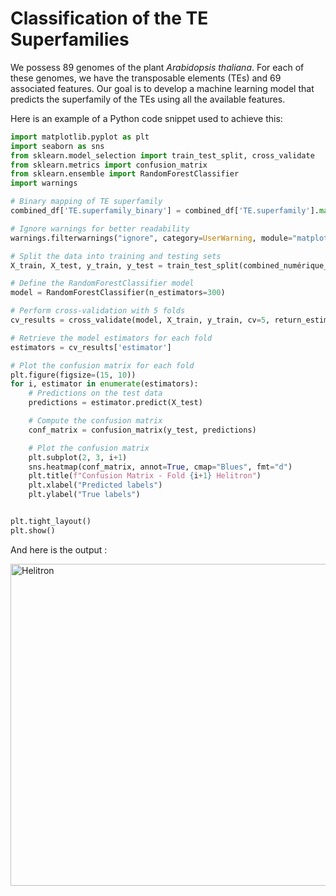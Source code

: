 # Classification of the TE Superfamilies

We possess 89 genomes of the plant *Arabidopsis thaliana*. For each of these genomes, we have the transposable elements (TEs) and 69 associated features. Our goal is to develop a machine learning model that predicts the superfamily of the TEs using all the available features.

Here is an example of a Python code snippet used to achieve this:

```python
import matplotlib.pyplot as plt
import seaborn as sns
from sklearn.model_selection import train_test_split, cross_validate
from sklearn.metrics import confusion_matrix
from sklearn.ensemble import RandomForestClassifier
import warnings

# Binary mapping of TE superfamily
combined_df['TE.superfamily_binary'] = combined_df['TE.superfamily'].map(lambda x: 1 if x == 'Helitron' else 0)

# Ignore warnings for better readability
warnings.filterwarnings("ignore", category=UserWarning, module="matplotlib")

# Split the data into training and testing sets
X_train, X_test, y_train, y_test = train_test_split(combined_numérique_df, combined_df['TE.superfamily_binary'], test_size=0.2, random_state=42)

# Define the RandomForestClassifier model
model = RandomForestClassifier(n_estimators=300)

# Perform cross-validation with 5 folds
cv_results = cross_validate(model, X_train, y_train, cv=5, return_estimator=True)

# Retrieve the model estimators for each fold
estimators = cv_results['estimator']

# Plot the confusion matrix for each fold
plt.figure(figsize=(15, 10))
for i, estimator in enumerate(estimators):
    # Predictions on the test data
    predictions = estimator.predict(X_test)

    # Compute the confusion matrix
    conf_matrix = confusion_matrix(y_test, predictions)

    # Plot the confusion matrix
    plt.subplot(2, 3, i+1)
    sns.heatmap(conf_matrix, annot=True, cmap="Blues", fmt="d")
    plt.title(f"Confusion Matrix - Fold {i+1} Helitron")
    plt.xlabel("Predicted labels")
    plt.ylabel("True labels")


plt.tight_layout()
plt.show()
```

And here is the output : 

<img width="515" alt="Helitron" src="https://github.com/jeremchn/Results-of-the-internship/assets/152181344/a242cd4d-a343-4423-8017-bcc41f5e1ae6">
